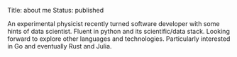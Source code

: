 Title: about me
Status: published

An experimental physicist recently turned software developer with some hints of data scientist. Fluent in python and its scientific/data stack. Looking forward to explore other languages and technologies. Particularly interested in Go and eventually Rust and Julia.